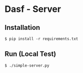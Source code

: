 # Dasf - Server

## Installation

    $ pip install -r requirements.txt

## Run (Local Test)

    $ ./simple-server.py
